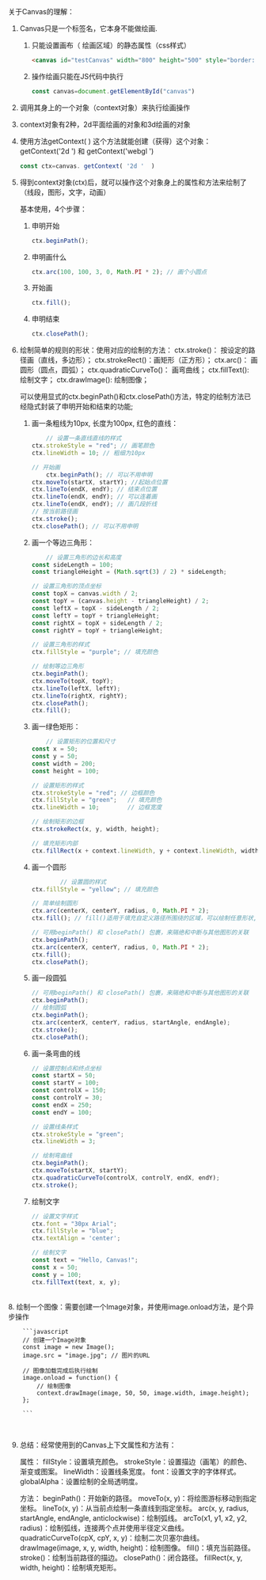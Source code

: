 关于Canvas的理解：

1. Canvas只是一个标签名，它本身不能做绘画.

    1. 只能设置画布（ 绘画区域）的静态属性（css样式）

       ```html
       <canvas id="testCanvas" width="800" height="500" style="border: 5px solid red;"></canvas>
       ```

    2. 操作绘画只能在JS代码中执行

       ```javascript
       const canvas=document.getElementById("canvas")
       ```

2. 调用其身上的一个对象（context对象）来执行绘画操作

3. context对象有2种，2d平面绘画的对象和3d绘画的对象

4. 使用方法getContext( ) 这个方法就能创建（获得）这个对象： getContext('2d ') 和    getContext('webgl ') 

   ```javascript
   const ctx=canvas. getContext( '2d '  )
   ```

   

5. 得到context对象(ctx)后，就可以操作这个对象身上的属性和方法来绘制了（线段，图形，文字，动画）

    基本使用，4个步骤：

    1. 申明开始

        ```javascript
        ctx.beginPath();
        ```

    2. 申明画什么

        ```javascript
        ctx.arc(100, 100, 3, 0, Math.PI * 2); // 画个小圆点
        ```

    3. 开始画

        ```javascript
        ctx.fill();
        ```
        
    4. 申明结束

        ```javascript
        ctx.closePath();
        ```
           

6. 绘制简单的规则的形状：使用对应的绘制的方法：
    ctx.stroke()： 按设定的路径画（直线，多边形）；
    ctx.strokeRect()：画矩形（正方形）；
    ctx.arc()： 画圆形（圆点，圆弧）；
    ctx.quadraticCurveTo()： 画弯曲线；
    ctx.fillText(): 绘制文字；
    ctx.drawImage(): 绘制图像；



    可以使用显式的ctx.beginPath()和ctx.closePath()方法，特定的绘制方法已经隐式封装了申明开始和结束的功能; 

    1. 画一条粗线为10px, 长度为100px, 红色的直线：

        ```javascript
            // 设置一条直线直线的样式
        ctx.strokeStyle = "red"; // 画笔颜色
        ctx.lineWidth = 10; // 粗细为10px
        
        // 开始画
            ctx.beginPath(); // 可以不用申明
        ctx.moveTo(startX, startY); //起始点位置 
        ctx.lineTo(endX, endY); // 结束点位置
        ctx.lineTo(endX, endY); // 可以连着画
        ctx.lineTo(endX, endY); // 画几段折线
        // 按当前路径画
        ctx.stroke();
        ctx.closePath(); // 可以不用申明
        ```

    2. 画一个等边三角形：

        ```javascript
            // 设置三角形的边长和高度
        const sideLength = 100;
        const triangleHeight = (Math.sqrt(3) / 2) * sideLength;

        // 设置三角形的顶点坐标
        const topX = canvas.width / 2;
        const topY = (canvas.height - triangleHeight) / 2;
        const leftX = topX - sideLength / 2;
        const leftY = topY + triangleHeight;
        const rightX = topX + sideLength / 2;
        const rightY = topY + triangleHeight;

        // 设置三角形的样式
        ctx.fillStyle = "purple"; // 填充颜色

        // 绘制等边三角形
        ctx.beginPath();
        ctx.moveTo(topX, topY);
        ctx.lineTo(leftX, leftY);
        ctx.lineTo(rightX, rightY);
        ctx.closePath();
        ctx.fill();
        ```

    3. 画一绿色矩形：

        ```javascript
            // 设置矩形的位置和尺寸
        const x = 50;
        const y = 50;
        const width = 200;
        const height = 100;
        
        // 设置矩形的样式
        ctx.strokeStyle = "red"; // 边框颜色
        ctx.fillStyle = "green";   // 填充颜色
        ctx.lineWidth = 10;        // 边框宽度
        
        // 绘制矩形的边框
        ctx.strokeRect(x, y, width, height);
        
        // 填充矩形内部
        ctx.fillRect(x + context.lineWidth, y + context.lineWidth, width - 2 * context.lineWidth, height - 2 * ctx.lineWidth); // fillRect() 适用于绘制填充矩形,fill()适用于填充自定义路径所围绕的区域(其他多边形，圆形等)
        
        ```



    4. 画一个圆形

        ```javascript
                // 设置圆的样式
        ctx.fillStyle = "yellow"; // 填充颜色
        
        // 简单绘制圆形
        ctx.arc(centerX, centerY, radius, 0, Math.PI * 2);
        ctx.fill(); // fill()适用于填充自定义路径所围绕的区域，可以绘制任意形状,fillRect() 适用于绘制填充矩形
        
        // 可用beginPath() 和 closePath() 包裹，来隔绝和中断与其他图形的关联
        ctx.beginPath();
        ctx.arc(centerX, centerY, radius, 0, Math.PI * 2);
        ctx.fill();
        ctx.closePath();
        
        ```


    5. 画一段圆弧

        ```javascript
        // 可用beginPath() 和 closePath() 包裹，来隔绝和中断与其他图形的关联
        ctx.beginPath();
        // 绘制圆弧
        ctx.beginPath();
        ctx.arc(centerX, centerY, radius, startAngle, endAngle);
        ctx.stroke();
        ctx.closePath();
        
        ```

    
    6. 画一条弯曲的线

        ```javascript
        // 设置控制点和终点坐标
        const startX = 50;
        const startY = 100;
        const controlX = 150;
        const controlY = 30;
        const endX = 250;
        const endY = 100;

        // 设置线条样式
        ctx.strokeStyle = "green";
        ctx.lineWidth = 3;

        // 绘制弯曲线
        ctx.beginPath();
        ctx.moveTo(startX, startY);
        ctx.quadraticCurveTo(controlX, controlY, endX, endY);
        ctx.stroke();
        
        ```


    7. 绘制文字

        ```javascript
        // 设置文字样式
        ctx.font = "30px Arial";
        ctx.fillStyle = "blue";
        ctx.textAlign = 'center';

        // 绘制文字
        const text = "Hello, Canvas!";
        const x = 50;
        const y = 100;
        ctx.fillText(text, x, y);
        
        ```
​		
 8. 绘制一个图像：需要创建一个Image对象，并使用image.onload方法，是个异步操作

        ```javascript
        // 创建一个Image对象
        const image = new Image();
        image.src = "image.jpg"; // 图片的URL

        // 图像加载完成后执行绘制
        image.onload = function() {
            // 绘制图像
            context.drawImage(image, 50, 50, image.width, image.height);
        };
        
        ```
​				

9. 总结：经常使用到的Canvas上下文属性和方法有：

    属性：
        fillStyle：设置填充颜色。
        strokeStyle：设置描边（画笔）的颜色、渐变或图案。
        lineWidth：设置线条宽度。
        font：设置文字的字体样式。
        globalAlpha：设置绘制的全局透明度。

    方法：
        beginPath()：开始新的路径。
        moveTo(x, y)：将绘图游标移动到指定坐标。
        lineTo(x, y)：从当前点绘制一条直线到指定坐标。
        arc(x, y, radius, startAngle, endAngle, anticlockwise)：绘制弧线。
        arcTo(x1, y1, x2, y2, radius)：绘制弧线，连接两个点并使用半径定义曲线。
        quadraticCurveTo(cpX, cpY, x, y)：绘制二次贝塞尔曲线。
        drawImage(image, x, y, width, height)：绘制图像。
        fill()：填充当前路径。
        stroke()：绘制当前路径的描边。
        closePath()：闭合路径。
        fillRect(x, y, width, height)：绘制填充矩形。
